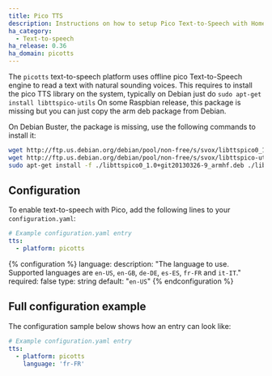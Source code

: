 ```yaml
---
title: Pico TTS
description: Instructions on how to setup Pico Text-to-Speech with Home Assistant.
ha_category:
  - Text-to-speech
ha_release: 0.36
ha_domain: picotts
---
```


The `picotts` text-to-speech platform uses offline pico Text-to-Speech engine to read a text with natural sounding voices.
This requires to install the pico TTS library on the system, typically on Debian just do `sudo apt-get install libttspico-utils`
On some Raspbian release, this package is missing but you can just copy the arm deb package from Debian.

On Debian Buster, the package is missing, use the following commands to install it:

```bash
wget http://ftp.us.debian.org/debian/pool/non-free/s/svox/libttspico0_1.0+git20130326-9_armhf.deb
wget http://ftp.us.debian.org/debian/pool/non-free/s/svox/libttspico-utils_1.0+git20130326-9_armhf.deb
sudo apt-get install -f ./libttspico0_1.0+git20130326-9_armhf.deb ./libttspico-utils_1.0+git20130326-9_armhf.deb
```

## Configuration

To enable text-to-speech with Pico, add the following lines to your `configuration.yaml`:

```yaml
# Example configuration.yaml entry
tts:
  - platform: picotts
```

{% configuration %}
language:
  description: "The language to use. Supported languages are `en-US`, `en-GB`, `de-DE`, `es-ES`, `fr-FR` and `it-IT`."
  required: false
  type: string
  default: "`en-US`"
{% endconfiguration %}

## Full configuration example

The configuration sample below shows how an entry can look like:

```yaml
# Example configuration.yaml entry
tts:
  - platform: picotts
    language: 'fr-FR'
```
